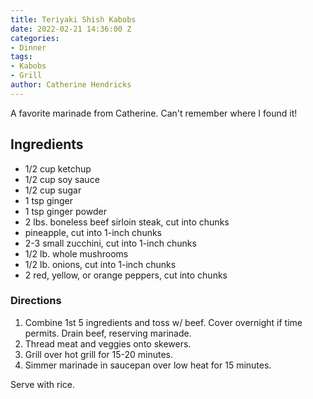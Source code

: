 ```yaml
---
title: Teriyaki Shish Kabobs
date: 2022-02-21 14:36:00 Z
categories:
- Dinner
tags:
- Kabobs
- Grill
author: Catherine Hendricks
---
```


A favorite marinade from Catherine. Can't remember where I found it!

## Ingredients
* 1/2 cup ketchup
* 1/2 cup soy sauce
* 1/2 cup sugar
* 1 tsp ginger
* 1 tsp ginger powder
* 2 lbs. boneless beef sirloin steak, cut into chunks
* pineapple, cut into 1-inch chunks
* 2-3 small zucchini, cut into 1-inch chunks
* 1/2 lb. whole mushrooms
* 1/2 lb. onions, cut into 1-inch chunks
* 2 red, yellow, or orange peppers, cut into chunks

### Directions
1. Combine 1st 5 ingredients and toss w/ beef. Cover overnight if time permits. Drain beef, reserving marinade. 
2. Thread meat and veggies onto skewers. 
3. Grill over hot grill for 15-20 minutes. 
4. Simmer marinade in saucepan over low heat for 15 minutes. 

Serve with rice. 